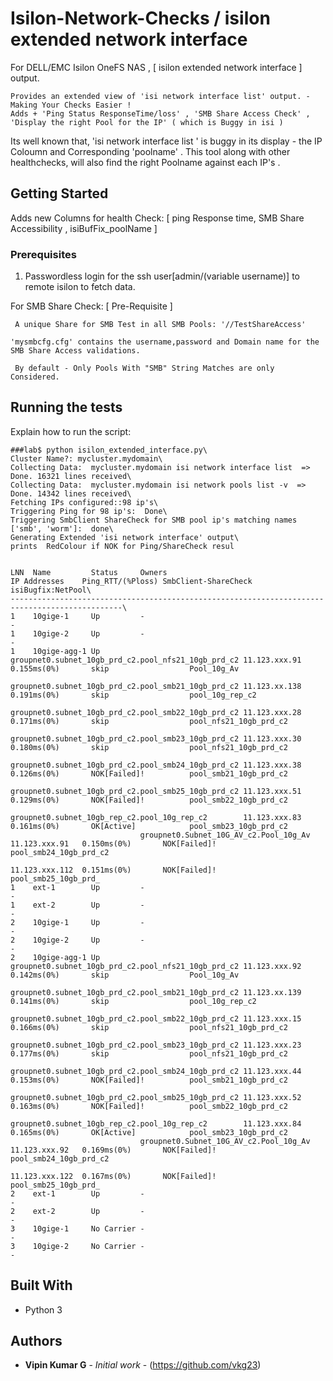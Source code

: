 

# Isilon-Network-Checks /  isilon extended network interface 

For DELL/EMC Isilon OneFS NAS , [ isilon extended network interface ]  output. 
```
Provides an extended view of 'isi network interface list' output. - Making Your Checks Easier ! 
Adds + 'Ping Status ResponseTime/loss' , 'SMB Share Access Check' , 'Display the right Pool for the IP' ( which is Buggy in isi )
```
Its well known that, 'isi network interface list ' is  buggy in its display - the IP Coloumn and Corresponding 'poolname' . 
This tool along with other healthchecks, will also find the right Poolname against each IP's .

## Getting Started


Adds new Columns for health Check: [ ping Response time, SMB Share Accessibility , isiBufFix_poolName ]


 

### Prerequisites

1) Passwordless login for the ssh user[admin/(variable username)] to remote isilon to fetch data. 

For SMB Share Check: [ Pre-Requisite ]

     A unique Share for SMB Test in all SMB Pools: '//TestShareAccess' 
     
    'mysmbcfg.cfg' contains the username,password and Domain name for the SMB Share Access validations.
    
     By default - Only Pools With "SMB" String Matches are only Considered.



## Running the tests

Explain how to run the script:
```
###lab$ python isilon_extended_interface.py\
Cluster Name?: mycluster.mydomain\
Collecting Data:  mycluster.mydomain isi network interface list  => Done. 16321 lines received\
Collecting Data:  mycluster.mydomain isi network pools list -v  => Done. 14342 lines received\
Fetching IPs configured::98 ip's\
Triggering Ping for 98 ip's:  Done\
Triggering SmbClient ShareCheck for SMB pool ip's matching names ['smb', 'worm']:  done\
Generating Extended 'isi network interface' output\
prints  RedColour if NOK for Ping/ShareCheck resul


LNN  Name         Status     Owners                                              IP Addresses    Ping_RTT/(%Ploss) SmbClient-ShareCheck  isiBugfix:NetPool\
-----------------------------------------------------------------------------------------------\
1    10gige-1     Up         -                                                   -
1    10gige-2     Up         -                                                   -
1    10gige-agg-1 Up         groupnet0.subnet_10gb_prd_c2.pool_nfs21_10gb_prd_c2 11.123.xxx.91   0.155ms(0%)       skip                  Pool_10g_Av
                             groupnet0.subnet_10gb_prd_c2.pool_smb21_10gb_prd_c2 11.123.xx.138   0.191ms(0%)       skip                  pool_10g_rep_c2
                             groupnet0.subnet_10gb_prd_c2.pool_smb22_10gb_prd_c2 11.123.xxx.28   0.171ms(0%)       skip                  pool_nfs21_10gb_prd_c2
                             groupnet0.subnet_10gb_prd_c2.pool_smb23_10gb_prd_c2 11.123.xxx.30   0.180ms(0%)       skip                  pool_nfs21_10gb_prd_c2
                             groupnet0.subnet_10gb_prd_c2.pool_smb24_10gb_prd_c2 11.123.xxx.38   0.126ms(0%)       NOK[Failed]!          pool_smb21_10gb_prd_c2
                             groupnet0.subnet_10gb_prd_c2.pool_smb25_10gb_prd_c2 11.123.xxx.51   0.129ms(0%)       NOK[Failed]!          pool_smb22_10gb_prd_c2
                             groupnet0.subnet_10gb_rep_c2.pool_10g_rep_c2        11.123.xxx.83   0.161ms(0%)       OK[Active]            pool_smb23_10gb_prd_c2
                             groupnet0.Subnet_10G_AV_c2.Pool_10g_Av              11.123.xxx.91   0.150ms(0%)       NOK[Failed]!          pool_smb24_10gb_prd_c2
                                                                                 11.123.xxx.112  0.151ms(0%)       NOK[Failed]!          pool_smb25_10gb_prd_
1    ext-1        Up         -                                                   -
1    ext-2        Up         -                                                   -
2    10gige-1     Up         -                                                   -
2    10gige-2     Up         -                                                   -
2    10gige-agg-1 Up         groupnet0.subnet_10gb_prd_c2.pool_nfs21_10gb_prd_c2 11.123.xxx.92   0.142ms(0%)       skip                  Pool_10g_Av
                             groupnet0.subnet_10gb_prd_c2.pool_smb21_10gb_prd_c2 11.123.xx.139   0.141ms(0%)       skip                  pool_10g_rep_c2
                             groupnet0.subnet_10gb_prd_c2.pool_smb22_10gb_prd_c2 11.123.xxx.15   0.166ms(0%)       skip                  pool_nfs21_10gb_prd_c2
                             groupnet0.subnet_10gb_prd_c2.pool_smb23_10gb_prd_c2 11.123.xxx.23   0.177ms(0%)       skip                  pool_nfs21_10gb_prd_c2
                             groupnet0.subnet_10gb_prd_c2.pool_smb24_10gb_prd_c2 11.123.xxx.44   0.153ms(0%)       NOK[Failed]!          pool_smb21_10gb_prd_c2
                             groupnet0.subnet_10gb_prd_c2.pool_smb25_10gb_prd_c2 11.123.xxx.52   0.163ms(0%)       NOK[Failed]!          pool_smb22_10gb_prd_c2
                             groupnet0.subnet_10gb_rep_c2.pool_10g_rep_c2        11.123.xxx.84   0.165ms(0%)       OK[Active]            pool_smb23_10gb_prd_c2
                             groupnet0.Subnet_10G_AV_c2.Pool_10g_Av              11.123.xxx.92   0.169ms(0%)       NOK[Failed]!          pool_smb24_10gb_prd_c2
                                                                                 11.123.xxx.122  0.167ms(0%)       NOK[Failed]!          pool_smb25_10gb_prd_
2    ext-1        Up         -                                                   -
2    ext-2        Up         -                                                   -
3    10gige-1     No Carrier -                                                   -
3    10gige-2     No Carrier -                                                   -

```



## Built With

* Python 3

## Authors

* **Vipin Kumar G** - *Initial work* - (https://github.com/vkg23)
